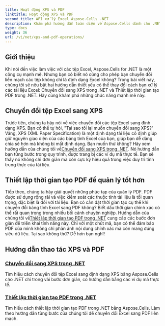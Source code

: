 ```yaml
---
title: Hoạt động XPS và PDF
linktitle: Hoạt động XPS và PDF
second_title: API xử lý Excel Aspose.Cells .NET
description: Khám phá hướng dẫn toàn diện về Aspose.Cells dành cho .NET về thao tác XPS và PDF để đơn giản hóa quá trình chuyển đổi tệp của bạn.
type: docs
weight: 36
url: /vi/net/xps-and-pdf-operations/
---
```

## Giới thiệu

Khi nói đến việc làm việc với các tệp Excel, Aspose.Cells for .NET là một công cụ mạnh mẽ. Nhưng bạn có biết nó cũng cho phép bạn chuyển đổi liền mạch các tệp không chỉ là định dạng Excel không? Trong bài viết này, chúng tôi sẽ nêu bật hai hướng dẫn thiết yếu có thể thay đổi cách bạn xử lý các tài liệu Excel: Chuyển đổi sang XPS trong .NET và Thiết lập thời gian tạo PDF trong .NET. Hãy cùng khám phá những chức năng mạnh mẽ này. 

## Chuyển đổi tệp Excel sang XPS

Trước tiên, chúng ta hãy nói về việc chuyển đổi các tệp Excel sang định dạng XPS. Bạn có thể tự hỏi, "Tại sao tôi lại muốn chuyển đổi sang XPS?" Vâng, XPS (XML Paper Specification) là một định dạng tài liệu cố định giúp giữ nguyên giao diện của các bảng tính Excel của bạn, giúp bạn dễ dàng chia sẻ hơn mà không bị mất định dạng. Bạn muốn thử không? Hãy xem hướng dẫn của chúng tôi về[Chuyển đổi sang XPS trong .NET](./converting-to-xps/). Nó hướng dẫn bạn từng bước trong quy trình, được trang bị các ví dụ mã thực tế. Bạn sẽ thấy nó không chỉ đơn giản mà còn cực kỳ hiệu quả trong việc duy trì tính trung thực của tài liệu.

## Thiết lập thời gian tạo PDF để quản lý tốt hơn

 Tiếp theo, chúng ta hãy giải quyết những phức tạp của quản lý PDF. PDF được sử dụng rộng rãi và việc kiểm soát các thuộc tính tài liệu là tối quan trọng, đặc biệt là đối với tài liệu. Bạn có cần đặt thời gian tạo cụ thể khi chuyển đổi bảng tính Excel sang PDF không? Biết dấu thời gian chính xác có thể rất quan trọng trong nhiều bối cảnh chuyên nghiệp. Hướng dẫn của chúng tôi về[Thiết lập thời gian tạo PDF trong .NET](./setting-pdf-creation-time/) cung cấp các bước đơn giản để triển khai tính năng này. Chỉ với một chút mã, bạn có thể đảm bảo PDF của mình không chỉ phản ánh nội dung chính xác mà còn mang đúng siêu dữ liệu. Tại sao không thử? Dễ hơn bạn nghĩ!

## Hướng dẫn thao tác XPS và PDF
### [Chuyển đổi sang XPS trong .NET](./converting-to-xps/)
Tìm hiểu cách chuyển đổi tệp Excel sang định dạng XPS bằng Aspose.Cells cho .NET chỉ trong vài bước đơn giản, có hướng dẫn bằng các ví dụ mã thực tế.
### [Thiết lập thời gian tạo PDF trong .NET](./setting-pdf-creation-time/)
Tìm hiểu cách thiết lập thời gian tạo PDF trong .NET bằng Aspose.Cells. Làm theo hướng dẫn từng bước của chúng tôi để chuyển đổi Excel sang PDF liền mạch.